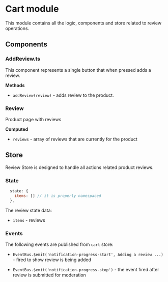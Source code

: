 # Cart module

This module contains all the logic, components and store related to review operations.

## Components

### AddReview.ts

This component represents a single button that when pressed adds a review.

**Methods**

- `addReview(review)` - adds review to the product.

### Review

Product page with reviews

**Computed**

- `reviews` - array of reviews that are currently for the product

## Store

Review Store is designed to handle all actions related product reviews.

### State

```js
  state: {
    items: [] // it is properly namespaced
  },
```

The review state data:

- `items` - reviews

### Events

The following events are published from `cart` store:

- `EventBus.$emit('notification-progress-start', Adding a review ...)` - fired to show review is being added

- `EventBus.$emit('notification-progress-stop')` - the event fired after review is submitted for moderation
